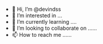 - 👋 Hi, I’m @devindss 
- 👀 I’m interested in ...
- 🌱 I’m currently learning ....
- 💞️ I’m looking to collaborate on ......
- 📫 How to reach me ......

<!---
devindss/devindss is a ✨ special ✨ repository because its `README.md` (this file) appears on your GitHub profile.
You can click the Preview link to take a look at your changes.
--->
